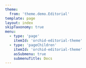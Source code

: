 ```yaml
---
theme: 
  from: 'theme.demo.Editorial'
template: page
layout: index
skipTaxonomy: true
menu:
  - type: 'page'
    itemId: 'orchid-editorial-theme'
  - type: 'pageChildren'
    itemId: 'orchid-editorial-theme'
    asSubmenu: true
    submenuTitle: Docs
---
```

